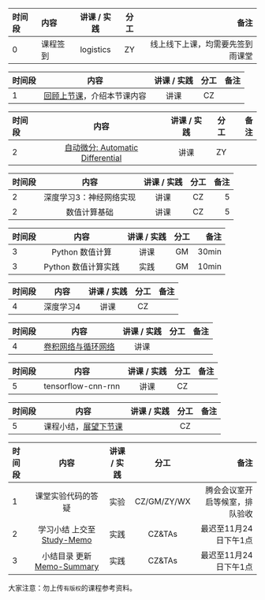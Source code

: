 |时间段  |  内容    | 讲课 / 实践     |  分工  |  备注       |
| :----  |   :----   |   :----:    |    :----:    | ---: |
|   0   |  课程签到     |  logistics   |     ZY     |   线上线下上课，均需要先签到雨课堂     |

|时间段 |  内容    | 讲课 / 实践     |  分工  |  备注       |
| :---  |   :-------:    |   :----:    |    :----:    | ---: |
|   1   |  [回顾上节课](../../Part1/WW7/WW7-Plan.md)，介绍本节课内容     |  讲课    |     CZ     |      |

|时间段 |  内容    | 讲课 / 实践     |  分工  |  备注       |
| :---  |   :----:    |   :----:    |    :----:    | ---: |
|   2  | [自动微分: Automatic Differential](2AD.pdf)   | 讲课 |  ZY   |    |

| 时间段 |      内容        | 讲课 / 实践 | 分工  | 备注 |
| :----- | :---------------------: | :---------: | :---: | ---: |
|    2   | 深度学习3：神经网络实现   |    讲课     |  CZ   |   5   |
|    2   | 数值计算基础   |    讲课     |  CZ   |    5  |


| 时间段 |       内容         | 讲课 / 实践 | 分工  | 备注 |
| :----- | :----------------: | :---------: | :---: | ---: |
|    3   | Python 数值计算   |    讲课     |  GM   |  30min    |
|    3   | Python 数值计算实践   |    实践     |  GM   |   10min   |


|时间段 |  内容    | 讲课 / 实践     |  分工  |  备注       |
| :---  |   :----:    |   :----:    |    :----:    | ---: |
|   4   | 深度学习4   | 讲课 |  CZ   |     |


|时间段 |  内容    | 讲课 / 实践     |  分工  |  备注       |
| :--- |   :----:    |   :----:    |    :----:    | ---: |
|   4  | [卷积网络与循环网络](1CNN_RNN.pdf)  |   讲课    |      |     |

|时间段 |  内容    | 讲课 / 实践     |  分工  |  备注       |
| :--- |   :----:    |   :----:    |    :----:    | ---: |
|   5  | tensorflow-cnn-rnn    |   讲课    |   CZ    |         |


|时间段  |  内容    | 讲课 / 实践  |  分工  |  备注       |
| :---  |  :------:  | :----:  |    :----:    | ---: |
|   5  |  课程小结，[展望下节课](../WW11/WW11-Plan.md)       |     |  CZ |   |

|时间段     |  内容    | 讲课 / 实践     |  分工  | 备注       |
| :---      |   :-------:    |   :----:    |    :----:    |       ---: |
|   1      | 课堂实验代码的答疑     |  实验   |     CZ/GM/ZY/WX     |    腾会会议室开启等候室，排队验收     |
|   2      | 学习小结 上交至[Study-Memo](../../Memos/Study-Memo)    |  实践    |     CZ&TAs     |   最迟至11月24日下午1点      |
|   3      | 小结目录 更新 [Memo-Summary](../../Memos/Memo-Summary)  |  实践    |     CZ&TAs     |   最迟至11月24日下午1点      |



大家注意：勿上传``有版权``的课程参考资料。



